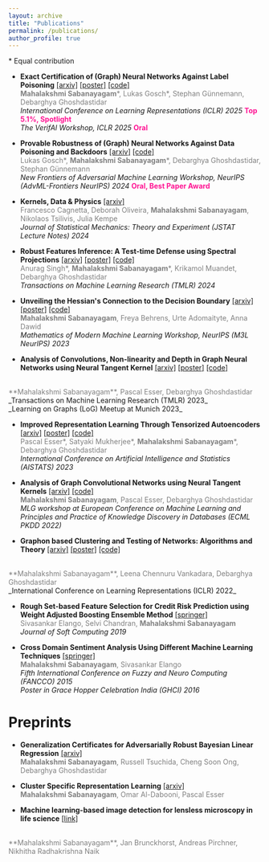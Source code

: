 ```yaml
---
layout: archive
title: "Publications"
permalink: /publications/
author_profile: true
---
```

\* Equal contribution

* **Exact Certification of (Graph) Neural Networks Against Label Poisoning** [[arxiv]](https://arxiv.org/pdf/2412.00537) [[poster]](https://mahalakshmi-sabanayagam.github.io/files/iclr25_labelcert.pdf) [[code]](https://github.com/saper0/qpcert)<br>
<span style="color:gray;"> **Mahalakshmi Sabanayagam**\*, Lukas Gosch\*, Stephan Günnemann, Debarghya Ghoshdastidar </span><br>
_International Conference on Learning Representations (ICLR) 2025_ <span style="color: DeepPink"> **Top 5.1%, Spotlight**  </span> <br>
_The VerifAI Workshop, ICLR 2025_ <span style="color: DeepPink"> **Oral** </span>



* **Provable Robustness of (Graph) Neural Networks Against Data Poisoning and Backdoors** [[arxiv]](https://arxiv.org/pdf/2407.10867) [[code]](https://github.com/saper0/qpcert) <br>
<span style="color:gray;"> Lukas Gosch\*, **Mahalakshmi Sabanayagam**\*, Debarghya Ghoshdastidar, Stephan Günnemann </span><br>
_New Frontiers of Adversarial Machine Learning Workshop, NeurIPS (AdvML-Frontiers NeurIPS) 2024_ <span style="color: DeepPink"> **Oral, Best Paper Award** </span>

* **Kernels, Data & Physics** [[arxiv]](https://arxiv.org/pdf/2307.02693.pdf) <br> 
<span style="color:gray;"> Francesco Cagnetta, Deborah Oliveira, **Mahalakshmi Sabanayagam**, Nikolaos Tsilivis, Julia Kempe </span><br>
_Journal of Statistical Mechanics: Theory and Experiment (JSTAT Lecture Notes) 2024_


* **Robust Features Inference: A Test-time Defense using Spectral Projections** [[arxiv]](https://arxiv.org/pdf/2307.11672.pdf) [[poster]](https://mahalakshmi-sabanayagam.github.io/files/tmlr24_rfi.pdf) [[code]](https://github.com/Anurag14/RFI) <br>
<span style="color:gray;"> Anurag Singh\*, **Mahalakshmi Sabanayagam**\*, Krikamol Muandet, Debarghya Ghoshdastidar </span><br>
_Transactions on Machine Learning Research (TMLR) 2024_

* **Unveiling the Hessian's Connection to the Decision Boundary** [[arxiv]](https://arxiv.org/pdf/2306.07104) [[poster]](https://mahalakshmi-sabanayagam.github.io/files/m3l_hessian.pdf) [[code]](https://github.com/Shmoo137/Hessian-and-Decision-Boundary) <br>
<span style="color:gray;"> **Mahalakshmi Sabanayagam**, Freya Behrens, Urte Adomaityte, Anna Dawid </span><br>
_Mathematics of Modern Machine Learning Workshop, NeurIPS (M3L NeurIPS) 2023_

* **Analysis of Convolutions, Non-linearity and Depth in
Graph Neural Networks using Neural Tangent Kernel** [[arxiv]](https://arxiv.org/pdf/2210.09809) [[poster]](https://mahalakshmi-sabanayagam.github.io/files/tmlr23_gntk.pdf) [[code]](https://github.com/mahalakshmi-sabanayagam/NTK_GCN)
 <br>
<span style="color:gray;"> **Mahalakshmi Sabanayagam**, Pascal Esser, Debarghya Ghoshdastidar </span><br>
_Transactions on Machine Learning Research (TMLR) 2023_ <br> _Learning on Graphs (LoG) Meetup at Munich 2023_

* **Improved Representation Learning Through Tensorized Autoencoders** [[arxiv]](https://arxiv.org/pdf/2212.01046.pdf) [[poster]](https://mahalakshmi-sabanayagam.github.io/files/aistats23_tae_poster.pdf) [[code]](https://github.com/mahalakshmi-sabanayagam/tensorized_autoencoder) <br> 
<span style="color:gray;"> Pascal Esser\*, Satyaki Mukherjee\*, **Mahalakshmi Sabanayagam**\*, Debarghya Ghoshdastidar </span><br>
_International Conference on Artificial Intelligence and Statistics (AISTATS) 2023_

* **Analysis of Graph Convolutional Networks using Neural Tangent Kernels** [[arxiv]](https://arxiv.org/pdf/2110.04060) [[code]](https://github.com/mahalakshmi-sabanayagam/NTK_GCN) <br>
<span style="color:gray;"> **Mahalakshmi Sabanayagam**, Pascal Esser, Debarghya Ghoshdastidar </span> <br>
_MLG workshop at European Conference on Machine Learning and Principles and Practice of Knowledge Discovery in Databases  (ECML PKDD 2022)_ 

* <span style="font-weight:bold">Graphon based Clustering and Testing of Networks: Algorithms and Theory</span> [[arxiv]](https://arxiv.org/pdf/2110.02722) [[poster]](https://mahalakshmi-sabanayagam.github.io/files/iclr22_graphon_poster.pdf) [[code]](https://github.com/maha-93/Clustering-Testing-Networks)
 <br>
<span style="color:gray;"> **Mahalakshmi Sabanayagam**, Leena Chennuru Vankadara, Debarghya Ghoshdastidar </span>  <br>
_International Conference on Learning Representations (ICLR) 2022_

* **Rough Set-based Feature Selection for Credit Risk Prediction using Weight Adjusted
Boosting Ensemble Method** [[springer]](https://link.springer.com/article/10.1007/s00500-019-04167-0)  <br>
<span style="color:gray;"> Sivasankar Elango, Selvi Chandran, **Mahalakshmi Sabanayagam** </span> <br>
_Journal of Soft Computing 2019_

* **Cross Domain Sentiment Analysis Using Different Machine Learning Techniques** [[springer]](https://link.springer.com/chapter/10.1007/978-3-319-27212-2_7) <br>
<span style="color:gray;"> **Mahalakshmi Sabanayagam**, Sivasankar Elango </span> <br>
_Fifth International Conference on Fuzzy and Neuro Computing (FANCCO) 2015_ <br> _Poster in Grace Hopper Celebration India (GHCI) 2016_


Preprints
====
* **Generalization Certificates for Adversarially Robust Bayesian Linear Regression** [[arxiv]](https://arxiv.org/pdf/2502.14298) <br>
<span style="color:gray;"> **Mahalakshmi Sabanayagam**, Russell Tsuchida, Cheng Soon Ong, Debarghya Ghoshdastidar </span><br>

* **Cluster Specific Representation Learning** [[arxiv]](https://arxiv.org/pdf/2412.03471) <br>
<span style="color:gray;"> **Mahalakshmi Sabanayagam**, Omar Al-Dabooni, Pascal Esser </span><br>

* **Machine learning-based image detection for lensless microscopy in life science** [[link]](https://www.mdsi.tum.de/fileadmin/w00cet/di-lab/LMU_-_TUM-DI-LAB_Final_Documentation_SS19.pdf)
 <br>
<span style="color:gray;"> **Mahalakshmi Sabanayagam**, Jan Brunckhorst, Andreas Pirchner, Nikhitha Radhakrishna Naik </span><br>
